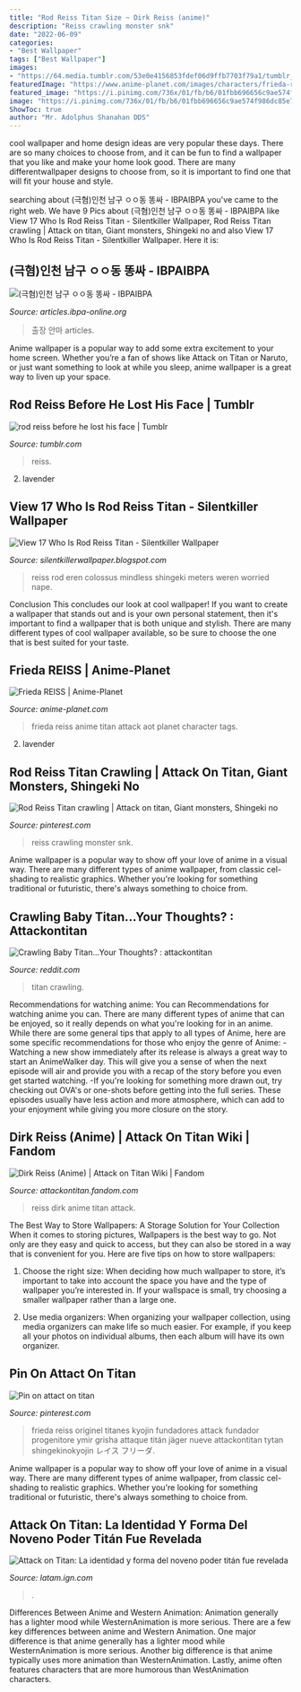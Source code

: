 ```yaml
---
title: "Rod Reiss Titan Size ~ Dirk Reiss (anime)"
description: "Reiss crawling monster snk"
date: "2022-06-09"
categories:
- "Best Wallpaper"
tags: ["Best Wallpaper"]
images:
- "https://64.media.tumblr.com/53e0e4156853fdef06d9ffb7703f79a1/tumblr_inline_pf90aqACLl1t98s5a_400.png"
featuredImage: "https://www.anime-planet.com/images/characters/frieda-reiss-92178.jpg"
featured_image: "https://i.pinimg.com/736x/01/fb/b6/01fbb696656c9ae574f986dc85e751e3.jpg"
image: "https://i.pinimg.com/736x/01/fb/b6/01fbb696656c9ae574f986dc85e751e3.jpg"
ShowToc: true
author: "Mr. Adolphus Shanahan DDS"
---
```



cool wallpaper and home design ideas are very popular these days. There are so many choices to choose from, and it can be fun to find a wallpaper that you like and make your home look good. There are many differentwallpaper designs to choose from, so it is important to find one that will fit your house and style.

	

		
searching about (극혐)인천 남구 ㅇㅇ동 똥싸 - IBPAIBPA you've came to the right web. We have 9 Pics about (극혐)인천 남구 ㅇㅇ동 똥싸 - IBPAIBPA like View 17 Who Is Rod Reiss Titan - Silentkiller Wallpaper, Rod Reiss Titan crawling | Attack on titan, Giant monsters, Shingeki no and also View 17 Who Is Rod Reiss Titan - Silentkiller Wallpaper. Here it is:
		
    
## (극혐)인천 남구 ㅇㅇ동 똥싸 - IBPAIBPA

<img loading=lazy src="https://i.imgur.com/RQ0yVfr.png" onerror="this.onerror=null;this.src='https://tse4.mm.bing.net/th?id=OIP.YSJnRH2xgLISrDBRws5LsAHaKp&amp;pid=15.1';" alt="(극혐)인천 남구 ㅇㅇ동 똥싸 - IBPAIBPA">

_Source: articles.ibpa-online.org_

>출장 안마 articles. 

	

Anime wallpaper is a popular way to add some extra excitement to your home screen. Whether you’re a fan of shows like Attack on Titan or Naruto, or just want something to look at while you sleep, anime wallpaper is a great way to liven up your space.

    
## Rod Reiss Before He Lost His Face | Tumblr

<img loading=lazy src="https://64.media.tumblr.com/53e0e4156853fdef06d9ffb7703f79a1/tumblr_inline_pf90aqACLl1t98s5a_400.png" onerror="this.onerror=null;this.src='https://tse2.mm.bing.net/th?id=OIP.IF4_aFlh57GeESA9RxgqWgAAAA&amp;pid=15.1';" alt="rod reiss before he lost his face | Tumblr">

_Source: tumblr.com_

>reiss. 

	

2. lavender 

    
## View 17 Who Is Rod Reiss Titan - Silentkiller Wallpaper

<img loading=lazy src="https://i0.wp.com/i.redd.it/hjaltcnjefl11.png" onerror="this.onerror=null;this.src='https://tse4.mm.bing.net/th?id=OIP.hLT4BYczLi7w7rowS7b0CgHaDw&amp;pid=15.1';" alt="View 17 Who Is Rod Reiss Titan - Silentkiller Wallpaper">

_Source: silentkillerwallpaper.blogspot.com_

>reiss rod eren colossus mindless shingeki meters weren worried nape. 

	

Conclusion
This concludes our look at cool wallpaper! If you want to create a wallpaper that stands out and is your own personal statement, then it's important to find a wallpaper that is both unique and stylish. There are many different types of cool wallpaper available, so be sure to choose the one that is best suited for your taste.

    
## Frieda REISS | Anime-Planet

<img loading=lazy src="https://www.anime-planet.com/images/characters/frieda-reiss-92178.jpg" onerror="this.onerror=null;this.src='https://tse1.mm.bing.net/th?id=OIP.QikSkpHB-m4B9-8l5hvLzwAAAA&amp;pid=15.1';" alt="Frieda REISS | Anime-Planet">

_Source: anime-planet.com_

>frieda reiss anime titan attack aot planet character tags. 

	

2. lavender 

    
## Rod Reiss Titan Crawling | Attack On Titan, Giant Monsters, Shingeki No

<img loading=lazy src="https://i.pinimg.com/736x/9e/e5/d4/9ee5d44b07ca38bd69c9b0cafebeeb94.jpg" onerror="this.onerror=null;this.src='https://tse2.mm.bing.net/th?id=OIP.elwya_pWVKR62_-GlM10agHaH4&amp;pid=15.1';" alt="Rod Reiss Titan crawling | Attack on titan, Giant monsters, Shingeki no">

_Source: pinterest.com_

>reiss crawling monster snk. 

	

Anime wallpaper is a popular way to show off your love of anime in a visual way. There are many different types of anime wallpaper, from classic cel-shading to realistic graphics. Whether you're looking for something traditional or futuristic, there's always something to choice from.

    
## Crawling Baby Titan...Your Thoughts? : Attackontitan

<img loading=lazy src="https://external-preview.redd.it/tOw7NHWSAelkIPx_SIjTknYmd9haO_1OltMOiTmJ8CM.jpg?auto=webp&amp;s=583bc8988f51204c5f3a2e217cf10cde1fd4ae1f" onerror="this.onerror=null;this.src='https://tse2.mm.bing.net/th?id=OIP.DsbRqFM59lLiB6oNYwoj6AHaEK&amp;pid=15.1';" alt="Crawling Baby Titan...Your Thoughts? : attackontitan">

_Source: reddit.com_

>titan crawling. 

	

Recommendations for watching anime: You can
Recommendations for watching anime you can. There are many different types of anime that can be enjoyed, so it really depends on what you're looking for in an anime. While there are some general tips that apply to all types of Anime, here are some specific recommendations for those who enjoy the genre of Anime: 
-Watching a new show immediately after its release is always a great way to start an AnimeWalker day. This will give you a sense of when the next episode will air and provide you with a recap of the story before you even get started watching. 
-If you're looking for something more drawn out, try checking out OVA's or one-shots before getting into the full series. These episodes usually have less action and more atmosphere, which can add to your enjoyment while giving you more closure on the story.

    
## Dirk Reiss (Anime) | Attack On Titan Wiki | Fandom

<img loading=lazy src="https://vignette.wikia.nocookie.net/shingekinokyojin/images/5/5b/Dirk_Reiss_(Anime)_character_image.png/revision/latest?cb=20180826205842" onerror="this.onerror=null;this.src='https://tse2.mm.bing.net/th?id=OIP.0E_WuItRWWAdBNTDR0PqVQAAAA&amp;pid=15.1';" alt="Dirk Reiss (Anime) | Attack on Titan Wiki | Fandom">

_Source: attackontitan.fandom.com_

>reiss dirk anime titan attack. 

	

The Best Way to Store Wallpapers: A Storage Solution for Your Collection
When it comes to storing pictures, Wallpapers is the best way to go. Not only are they easy and quick to access, but they can also be stored in a way that is convenient for you. Here are five tips on how to store wallpapers:
1) Choose the right size: When deciding how much wallpaper to store, it’s important to take into account the space you have and the type of wallpaper you’re interested in. If your wallspace is small, try choosing a smaller wallpaper rather than a large one.

2) Use media organizers: When organizing your wallpaper collection, using media organizers can make life so much easier. For example, if you keep all your photos on individual albums, then each album will have its own organizer.

    
## Pin On Attact On Titan

<img loading=lazy src="https://i.pinimg.com/736x/01/fb/b6/01fbb696656c9ae574f986dc85e751e3.jpg" onerror="this.onerror=null;this.src='https://tse4.mm.bing.net/th?id=OIP.9e9wKAwfVsm72kDdn9GxTQAAAA&amp;pid=15.1';" alt="Pin on attact on titan">

_Source: pinterest.com_

>frieda reiss originel titanes kyojin fundadores attack fundador progenitore ymir grisha attaque titán jäger nueve attackontitan tytan shingekinokyojin レイス フリーダ. 

	

Anime wallpaper is a popular way to show off your love of anime in a visual way. There are many different types of anime wallpaper, from classic cel-shading to realistic graphics. Whether you're looking for something traditional or futuristic, there's always something to choice from.

    
## Attack On Titan: La Identidad Y Forma Del Noveno Poder Titán Fue Revelada

<img loading=lazy src="http://sm.ign.com/ign_latam/screenshot/default/titan-acorazado_336z.jpg" onerror="this.onerror=null;this.src='https://tse1.mm.bing.net/th?id=OIP.S7_hvJfB86X9LEU7yVFmrwHaEK&amp;pid=15.1';" alt="Attack on Titan: La identidad y forma del noveno poder titán fue revelada">

_Source: latam.ign.com_

>. 

	

Differences Between Anime and Western Animation: Animation generally has a lighter mood while WesternAnimation is more serious.
There are a few key differences between anime and Western Animation. One major difference is that anime generally has a lighter mood while WesternAnimation is more serious. Another big difference is that anime typically uses more animation than WesternAnimation. Lastly, anime often features characters that are more humorous than WestAnimation characters.


